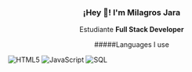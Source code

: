  <h3 align="center">¡Hey 👋! I'm Milagros Jara</h3>
</p>
<p align="center">Estudiante <strong>Full Stack Developer</strong><br /></p>
<p align="center">
#####Languages I use

![HTML5](https://img.shields.io/badge/-HTML5-000000?style=flat&logo=html5)
![JavaScript](https://img.shields.io/badge/-JavaScript-000000?style=flat&logo=javascript)
![SQL](https://img.shields.io/badge/-SQL-000000?style=flat&logo=postgresql)


